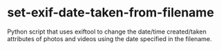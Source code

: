 # set-exif-date-taken-from-filename
Python script that uses exiftool to change the date/time created/taken attributes of photos and videos using the date specified in the filename.
